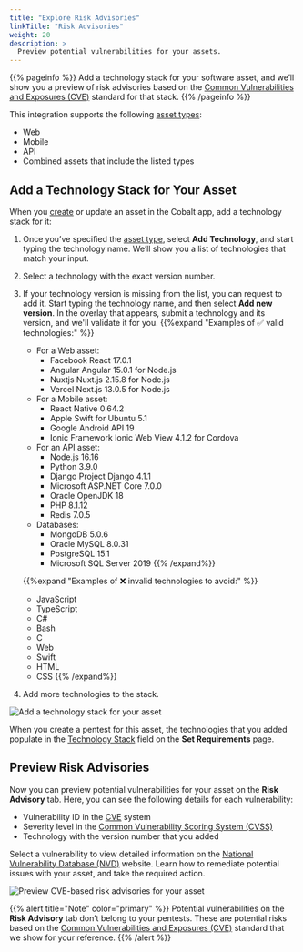 ```yaml
---
title: "Explore Risk Advisories"
linkTitle: "Risk Advisories"
weight: 20
description: >
  Preview potential vulnerabilities for your assets.
---
```


{{% pageinfo %}}
Add a technology stack for your software asset, and we’ll show you a preview of risk advisories based on the [Common Vulnerabilities and Exposures (CVE)](https://www.cve.org/) standard for that stack.
{{% /pageinfo %}}

This integration supports the following [asset types](/platform-deep-dive/assets/#asset-types):

- Web
- Mobile
- API
- Combined assets that include the listed types

## Add a Technology Stack for Your Asset

When you [create](/platform-deep-dive/assets/#create-an-asset) or update an asset in the Cobalt app, add a technology stack for it:

1. Once you’ve specified the [asset type](/platform-deep-dive/assets/#asset-types), select **Add Technology**, and start typing the technology name. We’ll show you a list of technologies that match your input.
1. Select a technology with the exact version number.
1. If your technology version is missing from the list, you can request to add it. Start typing the technology name, and then select **Add new version**. In the overlay that appears, submit a technology and its version, and we'll validate it for you.
   {{%expand "Examples of ✅ valid technologies:" %}}
   - For a Web asset:
     - Facebook React 17.0.1
     - Angular Angular 15.0.1 for Node.js
     - Nuxtjs Nuxt.js 2.15.8 for Node.js
     - Vercel Next.js 13.0.5 for Node.js
   - For a Mobile asset:
     - React Native 0.64.2
     - Apple Swift for Ubuntu 5.1
     - Google Android API 19
     - Ionic Framework Ionic Web View 4.1.2 for Cordova
   - For an API asset:
     - Node.js 16.16
     - Python 3.9.0
     - Django Project Django 4.1.1
     - Microsoft ASP.NET Core 7.0.0
     - Oracle OpenJDK 18
     - PHP 8.1.12
     - Redis 7.0.5
   - Databases:
     - MongoDB 5.0.6
     - Oracle MySQL 8.0.31
     - PostgreSQL 15.1
     - Microsoft SQL Server 2019
   {{% /expand%}}

   {{%expand "Examples of ❌ invalid technologies to avoid:" %}}
   - JavaScript
   - TypeScript
   - C#
   - Bash
   - C
   - Web
   - Swift
   - HTML
   - CSS
   {{% /expand%}}
1. Add more technologies to the stack.

![Add a technology stack for your asset](/deepdive/AddTechnologyForAsset.png "Add a technology stack for your asset")

When you create a pentest for this asset, the technologies that you added populate in the [Technology Stack](/getting-started/pentest-objectives/stack/) field on the **Set Requirements** page.

## Preview Risk Advisories

Now you can preview potential vulnerabilities for your asset on the **Risk Advisory** tab. Here, you can see the following details for each vulnerability:

- Vulnerability ID in the [CVE](https://www.cve.org/) system
- Severity level in the [Common Vulnerability Scoring System (CVSS)](https://nvd.nist.gov/vuln-metrics/cvss)
- Technology with the version number that you added

Select a vulnerability to view detailed information on the [National Vulnerability Database (NVD)](https://nvd.nist.gov/) website. Learn how to remediate potential issues with your asset, and take the required action.

![Preview CVE-based risk advisories for your asset](/deepdive/PreviewRiskAdvisories.png "Preview CVE-based risk advisories for your asset")

{{% alert title="Note" color="primary" %}}
Potential vulnerabilities on the **Risk Advisory** tab don’t belong to your pentests. These are potential risks based on the <a href="https://www.cve.org/" target="_blank">Common Vulnerabilities and Exposures (CVE)</a> standard that we show for your reference.
{{% /alert %}}
